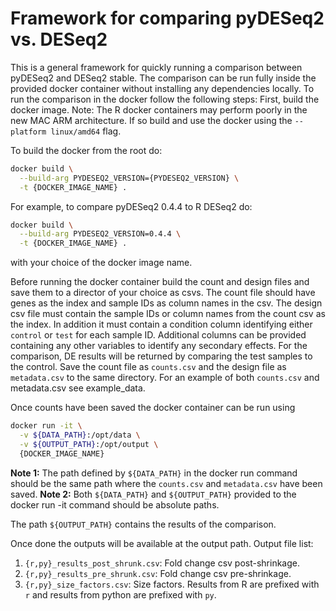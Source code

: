 <h1>Framework for comparing pyDESeq2 vs. DESeq2</h1>

This is a general framework for quickly running a comparison between pyDESeq2 and DESeq2 stable. The comparison can be run fully inside the provided docker container without installing any dependencies locally. To run the comparison in the docker follow the following steps:
First, build the docker image. 
Note: The R docker containers may perform poorly in the new MAC ARM architecture. If so build and use the docker using the `--platform linux/amd64` flag.

To build the docker from the root do:
```sh
docker build \
  --build-arg PYDESEQ2_VERSION={PYDESEQ2_VERSION} \
  -t {DOCKER_IMAGE_NAME} .
```
For example, to compare pyDESeq2 0.4.4 to R DESeq2 do:
```sh
docker build \
  --build-arg PYDESEQ2_VERSION=0.4.4 \
  -t {DOCKER_IMAGE_NAME} .
```
with your choice of the docker image name.

Before running the docker container build the count and design files and save them to a director of your choice as csvs. The count file should have genes as the index and sample IDs as column names in the csv. The design csv file must contain the sample IDs or column names from the count csv as the index. In addition it must contain a condition column identifying either `control` or `test` for each sample ID. Additional columns can be provided containing any other variables to identify any secondary effects. For the comparison, DE results will be returned by comparing the test samples to the control. Save the count file as `counts.csv` and the design file as `metadata.csv` to the same directory. For an example of both `counts.csv` and metadata.csv see example_data.

Once counts have been saved the docker container can be run using
```sh
docker run -it \
  -v ${DATA_PATH}:/opt/data \
  -v ${OUTPUT_PATH}:/opt/output \
  {DOCKER_IMAGE_NAME}
```
**Note 1:** The path defined by `${DATA_PATH}` in the docker run command should be the same path where the `counts.csv` and `metadata.csv` have been saved.
**Note 2:** Both `${DATA_PATH}` and `${OUTPUT_PATH}` provided to the docker run -it command should be absolute paths.

The path `${OUTPUT_PATH}` contains the results of the comparison.

Once done the outputs will be available at the output path.
Output file list:
1. `{r,py}_results_post_shrunk.csv`: Fold change csv post-shrinkage.
2. `{r,py}_results_pre_shrunk.csv`: Fold change csv pre-shrinkage.
3. `{r,py}_size_factors.csv`: Size factors.
Results from R are prefixed with `r` and results from python are prefixed with `py`.